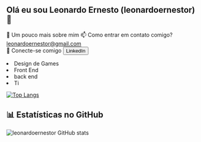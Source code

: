 ## Olá eu sou Leonardo Ernesto (leonardoernestor) 👋

💫 Um pouco mais sobre mim
📫 Como entrar em contato comigo? leonardoernestor@gmail.com  
👥 Conecte-se comigo   <a href="https://www.linkedin.com/in/leonardo-ernestor-454b8aa6/">
            <button>LinkedIn</button>
            </a>
<lu>
  <li>Design de Games </li>
   <li>Front End</li>
    <li>back end</li>
    <li>Ti</li>
     </lu>


[![Top Langs](https://github-readme-stats.vercel.app/api/top-langs/?username=anuraghazra&layout=compact)](https://github.com/leonardoernestor/github-readme-stats)

  <h2>📊 Estatísticas no GitHub</h2>

![leonardoernestor GitHub stats](https://github-readme-stats.vercel.app/api?username=leonardoernestor&show_icons=true&theme=dark)






<!--
**leonardoernestor/leonardoernestor** is a ✨ _special_ ✨ repository because its `README.md` (this file) appears on your GitHub profile.

Here are some ideas to get you started:

- 🔭 I’m currently working on ...
- 🌱 I’m currently learning ...
- 👯 I’m looking to collaborate on ...
- 🤔 I’m looking for help with ...
- 💬 Ask me about ...
- 📫 How to reach me: ...
- 😄 Pronouns: ...
- ⚡ Fun fact: ...
-->
